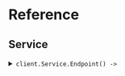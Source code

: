 # Reference
## Service
<details><summary><code>client.Service.Endpoint() -> </code></summary>
<dl>
<dd>

#### 🔌 Usage

<dl>
<dd>

<dl>
<dd>

```ruby
client.service.endpoint();
```
</dd>
</dl>
</dd>
</dl>


</dd>
</dl>
</details>
